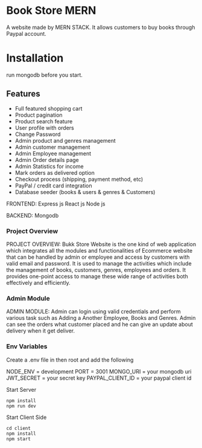 # Book Store MERN
A website made by MERN STACK. It allows customers to buy books through Paypal account.
# Installation
run mongodb before you start.

## Features

- Full featured shopping cart
- Product pagination
- Product search feature
- User profile with orders
- Change Password
- Admin product and genres management
- Admin customer management
- Admin Employee management
- Admin Order details page
- Admin Statistics for income
- Mark orders as delivered option
- Checkout process (shipping, payment method, etc)
- PayPal / credit card integration
- Database seeder (books & users & genres & Customers)


FRONTEND:
Express js
React js
Node js

BACKEND:
Mongodb



### Project Overview
PROJECT OVERVIEW:
Bukk Store Website is the one kind of web application which integrates all the modules and functionalities of Ecommerce website that can be handled by admin or employee and access by customers with valid email and password. It is used to manage the activities which include the management of books, customers, genres, employees and orders. It provides one-point access to manage these wide range of activities both effectively and efficiently. 

### Admin Module
ADMIN MODULE:
 Admin can login using valid credentials and perform various task such as Adding a Another Employee, Books and Genres. Admin can see the orders what customer placed and he can give an update about delivery when it get deliver. 

### Env Variables

Create a .env file in then root and add the following


NODE_ENV = development
PORT = 3001
MONGO_URI = your mongodb uri
JWT_SECRET = your secret key
PAYPAL_CLIENT_ID = your paypal client id

Start Server
```
npm install
npm run dev
```

Start Client Side
```
cd client
npm install
npm start 
```

